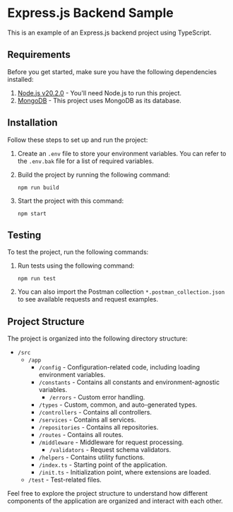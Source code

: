 # Express.js Backend Sample

This is an example of an Express.js backend project using TypeScript.

## Requirements

Before you get started, make sure you have the following dependencies installed:

1. [Node.js v20.2.0](https://nodejs.org/en/blog/release/v20.2.0) - You'll need Node.js to run this project.
2. [MongoDB](https://www.mongodb.com) - This project uses MongoDB as its database.

## Installation

Follow these steps to set up and run the project:

1. Create an `.env` file to store your environment variables. You can refer to the `.env.bak` file for a list of required variables.
2. Build the project by running the following command:

    `npm run build`
3. Start the project with this command:

    `npm start`

## Testing

To test the project, run the following commands:

1. Run tests using the following command:

    `npm run test`
2. You can also import the Postman collection `*.postman_collection.json` to see available requests and request examples.

## Project Structure

The project is organized into the following directory structure:

- `/src`
	- `/app`
		 - `/config` - Configuration-related code, including loading environment variables.
		 - `/constants` - Contains all constants and environment-agnostic variables.
		   - `/errors` - Custom error handling.
		 - `/types` - Custom, common, and auto-generated types.
		 - `/controllers` - Contains all controllers.
		 - `/services` - Contains all services.
		 - `/repositories` - Contains all repositories.
		 - `/routes` - Contains all routes.
		 - `/middleware` - Middleware for request processing.
		   - `/validators` - Request schema validators.
		 - `/helpers` - Contains utility functions.
		 - `/index.ts` - Starting point of the application.
		 - `/init.ts` - Initialization point, where extensions are loaded.
	- `/test` - Test-related files.

Feel free to explore the project structure to understand how different components of the application are organized and interact with each other.